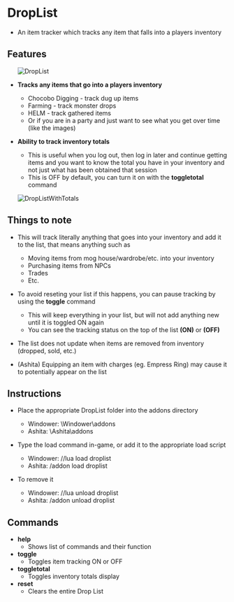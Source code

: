 # DropList
  - An item tracker which tracks any item that falls into a players inventory
  
## Features
&nbsp;&nbsp;&nbsp;&nbsp;&nbsp;&nbsp;![DropList](https://i.imgur.com/WlmuHcy.jpg)
  
  - **Tracks any items that go into a players inventory**
    - Chocobo Digging - track dug up items
    - Farming - track monster drops
    - HELM - track gathered items
    - Or if you are in a party and just want to see what you get over time (like the images)
  
  - **Ability to track inventory totals**
    - This is useful when you log out, then log in later and continue getting items and you want to know the total you have in your inventory and not just what has been obtained that session
    - This is OFF by default, you can turn it on with the **toggletotal** command
  
&nbsp;&nbsp;&nbsp;&nbsp;&nbsp;&nbsp;![DropListWithTotals](https://i.imgur.com/RxBZUF2.jpg)

## Things to note
  - This will track literally anything that goes into your inventory and add it to the list, that means anything such as
    - Moving items from mog house/wardrobe/etc. into your inventory
    - Purchasing items from NPCs
    - Trades
    - Etc.
    
  - To avoid reseting your list if this happens, you can pause tracking by using the **toggle** command
    - This will keep everything in your list, but will not add anything new until it is toggled ON again
    - You can see the tracking status on the top of the list **(ON)** or **(OFF)**
    
  - The list does not update when items are removed from inventory (dropped, sold, etc.)
  
  - (Ashita) Equipping an item with charges (eg. Empress Ring) may cause it to potentially appear on the list

## Instructions
- Place the appropriate DropList folder into the addons directory 
  - Windower: \Windower\addons
  - Ashita: \Ashita\addons
  
- Type the load command in-game, or add it to the appropriate load script
  - Windower: //lua load droplist
  - Ashita: /addon load droplist
  
- To remove it
  - Windower: //lua unload droplist
  - Ashita: /addon unload droplist
  
 ## Commands
 - **help**
    - Shows list of commands and their function
 - **toggle**
    - Toggles item tracking ON or OFF
 - **toggletotal**
    - Toggles inventory totals display
 - **reset**
    - Clears the entire Drop List
    
